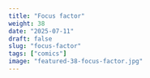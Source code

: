 ```yaml
---
title: "Focus factor"
weight: 38
date: "2025-07-11"
draft: false
slug: "focus-factor"
tags: ["comics"]
image: "featured-38-focus-factor.jpg"
---
```

